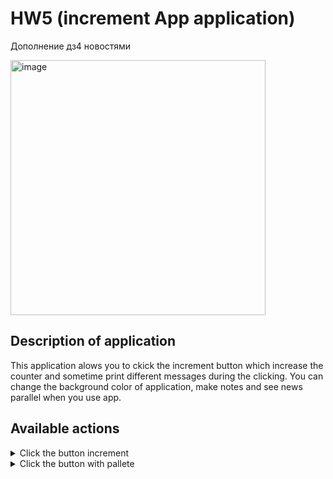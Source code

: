 # HW5 (increment App application)

Дополнение дз4 новостями

<img width="408" alt="image" src="https://user-images.githubusercontent.com/61533809/210195324-18c30e8b-ffd7-41ca-97fc-13aa4dc0ac03.png">

## Description of application

This application alows you to ckick the increment button which increase the counter and sometime print different messages during the clicking. You can change the background color of application, make notes and see news parallel when you use app.

## Available actions
<details>
  <summary> Click the button increment </summary>
  <pre><code lang="">
This operation will increase the counter and sometimes print different messages in the top-center side.\
<img width="334" alt="image" src="https://user-images.githubusercontent.com/61533809/210196847-f3ca2808-9f52-4102-a365-a171c761cc0c.png">
</code></pre>
</details>

<details>
  <summary> Click the button with pallete </summary>
  <pre><code lang="">
This operation will change the background color with your settings.


Example:
  Was:
<img width="354" alt="image" src="https://user-images.githubusercontent.com/61533809/210197098-b42fceeb-0484-43f3-ba14-c282b214d715.png">
  
 \tHas become:
<img width="359" alt="image" src="https://user-images.githubusercontent.com/61533809/210197142-e9303300-84eb-4298-9598-14b7fe9ff4ab.png">
</code></pre>
</details>
